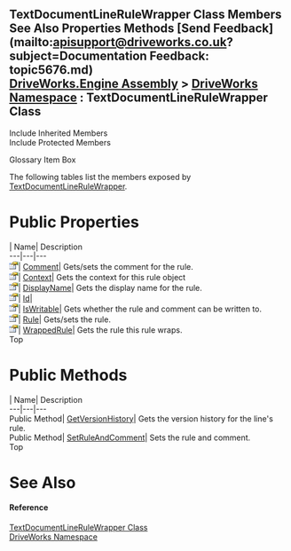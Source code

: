 TextDocumentLineRuleWrapper Class Members   
See Also Properties Methods [Send Feedback](mailto:apisupport@driveworks.co.uk?subject=Documentation Feedback: topic5676.md)  
[DriveWorks.Engine Assembly](topic2156.md) > [DriveWorks Namespace](topic2159.md) : TextDocumentLineRuleWrapper Class  
---  
  
Include Inherited Members    
Include Protected Members  


Glossary Item Box

The following tables list the members exposed by [TextDocumentLineRuleWrapper](topic5676.md).

# Public Properties

| Name| Description  
---|---|---  
![Public Property](dotnetimages/publicProperty.gif)| [Comment](topic5684.md)| Gets/sets the comment for the rule.   
![Public Property](dotnetimages/publicProperty.gif)| [Context](topic5685.md)| Gets the context for this rule object   
![Public Property](dotnetimages/publicProperty.gif)| [DisplayName](topic5686.md)| Gets the display name for the rule.   
![Public Property](dotnetimages/publicProperty.gif)| [Id](topic5687.md)|   
![Public Property](dotnetimages/publicProperty.gif)| [IsWritable](topic5688.md)| Gets whether the rule and comment can be written to.   
![Public Property](dotnetimages/publicProperty.gif)| [Rule](topic5689.md)| Gets/sets the rule.   
![Public Property](dotnetimages/publicProperty.gif)| [WrappedRule](topic5690.md)| Gets the rule this rule wraps.   
Top

# Public Methods

| Name| Description  
---|---|---  
Public Method| [GetVersionHistory](topic5682.md)| Gets the version history for the line's rule.   
Public Method| [SetRuleAndComment](topic5683.md)| Sets the rule and comment.   
Top

# See Also

#### Reference

[TextDocumentLineRuleWrapper Class](topic5676.md)   
[DriveWorks Namespace](topic2159.md)


